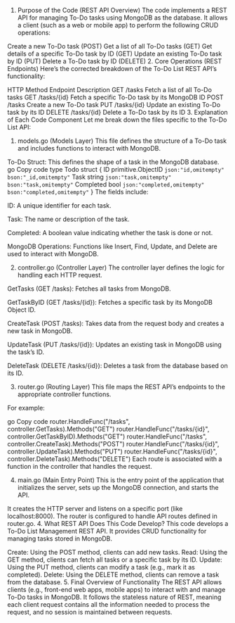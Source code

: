 1. Purpose of the Code (REST API Overview)
The code implements a REST API for managing To-Do tasks using MongoDB as the database. It allows a client (such as a web or mobile app) to perform the following CRUD operations:

Create a new To-Do task (POST)
Get a list of all To-Do tasks (GET)
Get details of a specific To-Do task by ID (GET)
Update an existing To-Do task by ID (PUT)
Delete a To-Do task by ID (DELETE)
2. Core Operations (REST Endpoints)
Here’s the corrected breakdown of the To-Do List REST API’s functionality:

HTTP Method	Endpoint	Description
GET	/tasks	Fetch a list of all To-Do tasks
GET	/tasks/{id}	Fetch a specific To-Do task by its MongoDB ID
POST	/tasks	Create a new To-Do task
PUT	/tasks/{id}	Update an existing To-Do task by its ID
DELETE	/tasks/{id}	Delete a To-Do task by its ID
3. Explanation of Each Code Component
Let me break down the files specific to the To-Do List API:

1. models.go (Models Layer)
This file defines the structure of a To-Do task and includes functions to interact with MongoDB.

To-Do Struct: This defines the shape of a task in the MongoDB database.
go
Copy code
type Todo struct {
	ID        primitive.ObjectID `json:"id,omitempty" bson:"_id,omitempty"`
	Task      string             `json:"task,omitempty" bson:"task,omitempty"`
	Completed bool               `json:"completed,omitempty" bson:"completed,omitempty"`
}
The fields include:

ID: A unique identifier for each task.

Task: The name or description of the task.

Completed: A boolean value indicating whether the task is done or not.

MongoDB Operations: Functions like Insert, Find, Update, and Delete are used to interact with MongoDB.

2. controller.go (Controller Layer)
The controller layer defines the logic for handling each HTTP request.

GetTasks (GET /tasks): Fetches all tasks from MongoDB.

GetTaskByID (GET /tasks/{id}): Fetches a specific task by its MongoDB Object ID.

CreateTask (POST /tasks): Takes data from the request body and creates a new task in MongoDB.

UpdateTask (PUT /tasks/{id}): Updates an existing task in MongoDB using the task’s ID.

DeleteTask (DELETE /tasks/{id}): Deletes a task from the database based on its ID.

3. router.go (Routing Layer)
This file maps the REST API’s endpoints to the appropriate controller functions.

For example:

go
Copy code
router.HandleFunc("/tasks", controller.GetTasks).Methods("GET")
router.HandleFunc("/tasks/{id}", controller.GetTaskByID).Methods("GET")
router.HandleFunc("/tasks", controller.CreateTask).Methods("POST")
router.HandleFunc("/tasks/{id}", controller.UpdateTask).Methods("PUT")
router.HandleFunc("/tasks/{id}", controller.DeleteTask).Methods("DELETE")
Each route is associated with a function in the controller that handles the request.

4. main.go (Main Entry Point)
This is the entry point of the application that initializes the server, sets up the MongoDB connection, and starts the API.

It creates the HTTP server and listens on a specific port (like localhost:8000).
The router is configured to handle API routes defined in router.go.
4. What REST API Does This Code Develop?
This code develops a To-Do List Management REST API. It provides CRUD functionality for managing tasks stored in MongoDB.

Create: Using the POST method, clients can add new tasks.
Read: Using the GET method, clients can fetch all tasks or a specific task by its ID.
Update: Using the PUT method, clients can modify a task (e.g., mark it as completed).
Delete: Using the DELETE method, clients can remove a task from the database.
5. Final Overview of Functionality
The REST API allows clients (e.g., front-end web apps, mobile apps) to interact with and manage To-Do tasks in MongoDB. It follows the stateless nature of REST, meaning each client request contains all the information needed to process the request, and no session is maintained between requests.


